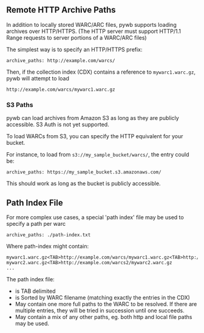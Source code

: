 ## Remote HTTP Archive Paths

In addition to locally stored WARC/ARC files, pywb supports loading archives over HTTP/HTTPS.
(The HTTP server must support HTTP/1.1 Range requests to server portions of a WARC/ARC files)

The simplest way is to specify an HTTP/HTTPS prefix:

`archive_paths: http://example.com/warcs/`

Then, if the collection index (CDX) contains a reference to `mywarc1.warc.gz`, pywb will attempt to load

`http://example.com/warcs/mywarc1.warc.gz`

### S3 Paths

pywb can load archives from Amazon S3 as long as they are publicly accessible. S3 Auth is not yet supported.

To load WARCs from S3, you can specify the HTTP equivalent for your bucket.

For instance, to load from `s3://my_sample_bucket/warcs/`, the entry could be:

`archive_paths: https://my_sample_bucket.s3.amazonaws.com/`

This should work as long as the bucket is publicly accessible.


## Path Index File

For more complex use cases, a special 'path index' file may be used to specify a path per warc

`archive_paths: ./path-index.txt`

Where path-index might contain:

```
mywarc1.warc.gz<TAB>http://example.com/warcs/mywarc1.warc.gz<TAB>http://backup.example.com/warcs/mywarc1.warc.gz
mywarc2.warc.gz<TAB>http://example.com/warcs2/mywarc2.warc.gz
...
```

The path index file:
 * is TAB delimited
 * is Sorted by WARC filename (matching exactly the entries in the CDX)
 * May contain one more full paths to the WARC to be resolved. If there are multiple entries, they will be tried in succession until one succeeds.
 * May contain a mix of any other paths, eg. both http and local file paths may be used.




